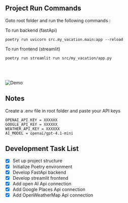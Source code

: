 ## Project Run Commands
Goto root folder and run the following commands :

To run backend (fastApi)
```
poetry run uvicorn src.my_vacation.main:app --reload
```

To run frontend (streamlit)
```
poetry run streamlit run src/my_vacation/app.py
```
<br><br>

![Demo](assets/demo.gif)

## Notes

Create a .env file in root folder and paste your API keys
```
OPENAI_API_KEY = XXXXXX
GOOGLE_API_KEY = XXXXXX
WEATHER_API_KEY = XXXXXX
AI_MODEL = openai/gpt-4.1-mini
```

## Development Task List
- [x] Set up project structure
- [x] Initialize Poetry environment
- [x] Develop FastApi backend
- [x] Develop streamlit frontend
- [x] Add open AI Api connection
- [x] Add Google Places Api connection
- [x] Add OpenWeatherMap Api connection
